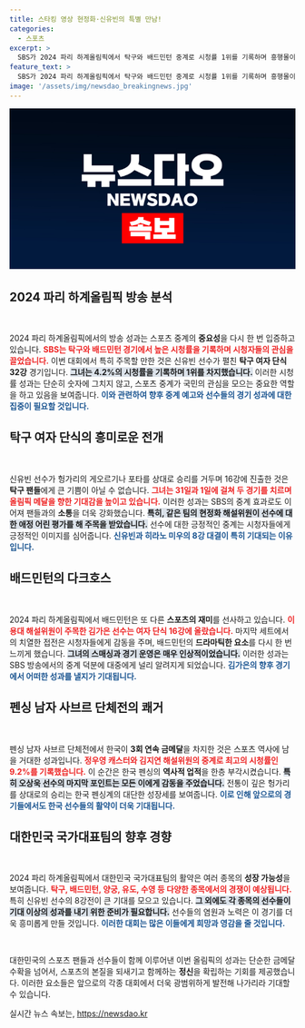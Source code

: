 ```yaml
---
title: 스타킹 영상 현정화·신유빈의 특별 만남!
categories:
  - 스포츠
excerpt: >
  SBS가 2024 파리 하계올림픽에서 탁구와 배드민턴 중계로 시청률 1위를 기록하며 흥행몰이에 성공! 신유빈과 김가은이 각각 16강에 진출, 메달 기대감 고조. 펜싱 남자 사브르 대표팀은 3회 연속 금메달을 차지하는 등 대한민국 대표팀의 역대급 활약이 계속된다.
feature_text: >
  SBS가 2024 파리 하계올림픽에서 탁구와 배드민턴 중계로 시청률 1위를 기록하며 흥행몰이에 성공! 신유빈과 김가은이 각각 16강에 진출, 메달 기대감 고조. 펜싱 남자 사브르 대표팀은 3회 연속 금메달을 차지하는 등 대한민국 대표팀의 역대급 활약이 계속된다.
image: '/assets/img/newsdao_breakingnews.jpg'
---
```


<p><img src="/assets/img/newsdao_breakingnews.jpg" alt="cryptoinkorea 속보" /></p>

<h2 data-ke-size="size26">2024 파리 하계올림픽 방송 분석</h2>

<p data-ke-size="size16">&nbsp;</p>

<p>2024 파리 하계올림픽에서의 방송 성과는 스포츠 중계의 <strong>중요성</strong>을 다시 한 번 입증하고 있습니다. <b><span style="color: #ee2323;">SBS는 탁구와 배드민턴 경기에서 높은 시청률을 기록하며 시청자들의 관심을 끌었습니다.</span></b> 이번 대회에서 특히 주목할 만한 것은 신유빈 선수가 펼친 <strong>탁구 여자 단식 32강</strong> 경기입니다. <b><span style="background-color: #21538527;">그녀는 4.2%의 시청률을 기록하며 1위를 차지했습니다.</span></b> 이러한 시청률 성과는 단순히 숫자에 그치지 않고, 스포츠 중계가 국민의 관심을 모으는 중요한 역할을 하고 있음을 보여줍니다. <b><span style="color: #1a5490;">이와 관련하여 향후 중계 예고와 선수들의 경기 성과에 대한 집중이 필요할 것입니다.</span></b></p>

<h2 data-ke-size="size26">탁구 여자 단식의 흥미로운 전개</h2>

<p data-ke-size="size16">&nbsp;</p>

<p>신유빈 선수가 헝가리의 게오르기나 포타를 상대로 승리를 거두며 16강에 진출한 것은 <strong>탁구 팬들</strong>에게 큰 기쁨이 아닐 수 없습니다. <b><span style="color: #ee2323;">그녀는 31일과 1일에 걸쳐 두 경기를 치르며 올림픽 메달을 향한 기대감을 높이고 있습니다.</span></b> 이러한 성과는 SBS의 중계 효과로도 이어져 팬들과의 <strong>소통</strong>을 더욱 강화했습니다. <b><span style="background-color: #21538527;">특히, 같은 팀의 현정화 해설위원이 선수에 대한 애정 어린 평가를 해 주목을 받았습니다.</span></b> 선수에 대한 긍정적인 중계는 시청자들에게 긍정적인 이미지를 심어줍니다. <b><span style="color: #1a5490;">신유빈과 히라노 미우의 8강 대결이 특히 기대되는 이유입니다.</span></b> </p>

<h2 data-ke-size="size26">배드민턴의 다크호스</h2>

<p data-ke-size="size16">&nbsp;</p>

<p>2024 파리 하계올림픽에서 배드민턴은 또 다른 <strong>스포츠의 재미</strong>를 선사하고 있습니다. <b><span style="color: #ee2323;">이용대 해설위원이 주목한 김가은 선수는 여자 단식 16강에 올랐습니다.</span></b> 마지막 세트에서의 치열한 접전은 시청자들에게 감동을 주며, 배드민턴의 <strong>드라마틱한 요소</strong>를 다시 한 번 느끼게 했습니다. <b><span style="background-color: #21538527;">그녀의 스매싱과 경기 운영은 매우 인상적이었습니다.</span></b> 이러한 성과는 SBS 방송에서의 중계 덕분에 대중에게 널리 알려지게 되었습니다. <b><span style="color: #1a5490;">김가은의 향후 경기에서 어떠한 성과를 낼지가 기대됩니다.</span></b></p>

<h2 data-ke-size="size26">펜싱 남자 사브르 단체전의 쾌거</h2>

<p data-ke-size="size16">&nbsp;</p>

<p>펜싱 남자 사브르 단체전에서 한국이 <strong>3회 연속 금메달</strong>을 차지한 것은 스포츠 역사에 남을 거대한 성과입니다. <b><span style="color: #ee2323;">정우영 캐스터와 김지연 해설위원의 중계로 최고의 시청률인 9.2%를 기록했습니다.</span></b> 이 순간은 한국 펜싱의 <strong>역사적 업적</strong>을 한층 부각시켰습니다. <b><span style="background-color: #21538527;">특히 오상욱 선수의 마지막 포인트는 모든 이에게 감동을 주었습니다.</span></b> 전통이 깊은 헝가리를 상대로의 승리는 한국 펜싱계의 대단한 성장세를 보여줍니다. <b><span style="color: #1a5490;">이로 인해 앞으로의 경기들에서도 한국 선수들의 활약이 더욱 기대됩니다.</span></b></p>

<h2 data-ke-size="size26">대한민국 국가대표팀의 향후 경향</h2>

<p data-ke-size="size16">&nbsp;</p>

<p>2024 파리 하계올림픽에서 대한민국 국가대표팀의 활약은 여러 종목의 <strong>성장 가능성</strong>을 보여줍니다. <b><span style="color: #ee2323;">탁구, 배드민턴, 양궁, 유도, 수영 등 다양한 종목에서의 경쟁이 예상됩니다.</span></b> 특히 신유빈 선수의 8강전이 큰 기대를 모으고 있습니다. <b><span style="background-color: #21538527;">그 외에도 각 종목의 선수들이 기대 이상의 성과를 내기 위한 준비가 필요합니다.</span></b> 선수들의 염원과 노력은 이 경기를 더욱 흥미롭게 만들 것입니다. <b><span style="color: #1a5490;">이러한 대회는 많은 이들에게 희망과 영감을 줄 것입니다.</span></b></p>

<p data-ke-size="size16">&nbsp;</p>

<p>대한민국의 스포츠 팬들과 선수들이 함께 이루어낸 이번 올림픽의 성과는 단순한 금메달 수확을 넘어서, 스포츠의 본질을 되새기고 함께하는 <strong>정신</strong>을 확립하는 기회를 제공했습니다. 이러한 요소들은 앞으로의 각종 대회에서 더욱 광범위하게 발전해 나가리라 기대할 수 있습니다.</p>
실시간 뉴스 속보는, <a href="https://newsdao.kr" rel="dofollow">https://newsdao.kr</a>


